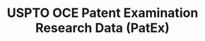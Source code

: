 ---
bigquery: https://console.cloud.google.com/bigquery?p=patents-public-data&d=uspto_oce_pair&page=dataset
citation: 'Graham, S. Marco, A., and Miller, A. (2015). “The USPTO Patent Examination
  Research Dataset: A Window on the Process of Patent Examination.”'
contributors: Graham, S. Marco, A., Miller, A.
cost: None
description: The latest version of PatEx (referred to below as the 2020 release) contains
  detailed information on nearly 11.9 million publicly-viewable provisional and non-provisional
  patent applications to the USPTO and over 4.6 million Patent Cooperation Treaty
  (PCT) applications. It is based on data that OCE downloaded from the Patent Examination
  Data System (PEDS) in April, 2021. The PEDS data are sourced from Public PAIR. The
  first time that OCE used PEDS as the basis of PatEx was for the 2019 release. We
  took the PEDS data and organized it into the familiar PatEx data files, which are
  based on the organization of the Public PAIR portal. The data files include information
  on each application’s characteristics, prosecution history, continuation history,
  claims of foreign priority, patent term adjustment history, publication history,
  and correspondence address information.
documentation: 'For the 2019 and later releases, new technical documentation is available
  https://www.uspto.gov/sites/default/files/documents/PatEx-2019-Technical-Doc.pdf


  A document describing the 2014-2017 data sets is available and can be cited as:
  Graham, Stuart J.H. and Marco, Alan C. and Miller, Richard, The USPTO Patent Examination
  Research Dataset: A Window on the Process of Patent Examination (November 30, 2015).
  Available at SSRN: https://ssrn.com/abstract=2702637.'
last_edit: Mon, 04 Apr 2022 19:06:22 GMT
location: https://www.uspto.gov/ip-policy/economic-research/research-datasets/patent-examination-research-dataset-public-pair
maintained_by: EconomicsData@uspto.gov
related_publications: https://ssrn.com/abstract=29956744, https://ssrn.com/abstract=2702637
schema_fields: '[''patent_issue_date'', ''inventor_name_last'', ''continuation_type'',
  ''correspondence_country_code'', ''application_number_pair'', ''status_description'',
  ''inventor_country_code'', ''foreign_parent_date'', ''parent_filing_date'', ''event_description'',
  ''customer_number'', ''file_location'', ''examiner_name_last'', ''small_entity_indicator'',
  ''recorded_date'', ''correspondence_region_name'', ''examiner_name_middle'', ''earliest_pgpub_number'',
  ''inventor_country_name'', ''aia_first_to_file'', ''inventor_address_type'', ''wipo_pub_date'',
  ''parent_country'', ''invention_subject_matter'', ''correspondence_street_line_2'',
  ''foreign_parent_id'', ''inventor_name_middle'', ''uspc_subclass'', ''sequence_number'',
  ''patent_number'', ''correspondence_street_line_1'', ''earliest_pgpub_date'', ''invention_title'',
  ''correspondence_region_code'', ''appl_status_code'', ''examiner_name_first'', ''filing_date'',
  ''correspondence_country_name'', ''uspc_class'', ''correspondence_name_line_2'',
  ''confirm_number'', ''correspondence_name_line_1'', ''appl_status_date'', ''application_type'',
  ''inventor_name_first'', ''inventor_region_code'', ''child_application_number'',
  ''examiner_art_unit'', ''correspondence_postal_code'', ''abandon_date'', ''inventor_rank'',
  ''status_code'', ''correspondence_city'', ''application_number'', ''wipo_pub_number'',
  ''parent_country_code'', ''parent_application_number'', ''examiner_id'', ''child_filing_date'',
  ''atty_docket_number'', ''disposal_type'', ''file_location_date'', ''event_code'']'
shortname: patex
tags:
- patents
- legal
- history
terms_of_use: 'USPTO’s online databases are not designed or intended to be a source
  for bulk downloads of USPTO data when accessed through the website’s interfaces.
  Individuals, companies, IP addresses, or blocks of IP addresses who, in effect,
  deny or decrease service by generating unusually high numbers of database accesses
  (searches, pages, or hits), whether generated manually or in an automated fashion,
  may be denied access to USPTO servers without notice.


  Bulk data products may be separately obtained from the USPTO, either for free or
  at the cost of dissemination. For details, see information on Electronic Bulk Data
  Products: https://www.uspto.gov/learning-and-resources/electronic-bulk-data-products'
title: USPTO OCE Patent Examination Research Data (PatEx)
uuid: 4342caa7-23af-420c-b2f6-6088f133df6a
---